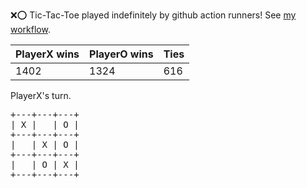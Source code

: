 :x::o: Tic-Tac-Toe played indefinitely by github action runners! See [my workflow](.github/workflows/play.yaml).

|PlayerX wins|PlayerO wins|Ties|
|-|-|-|
|1402|1324|616|

PlayerX's turn.

<pre>
+---+---+---+
| X |   | O |
+---+---+---+
|   | X | O |
+---+---+---+
|   | O | X |
+---+---+---+
</pre>